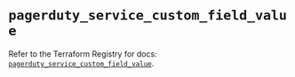 # `pagerduty_service_custom_field_value`

Refer to the Terraform Registry for docs: [`pagerduty_service_custom_field_value`](https://registry.terraform.io/providers/pagerduty/pagerduty/3.29.0/docs/resources/service_custom_field_value).
